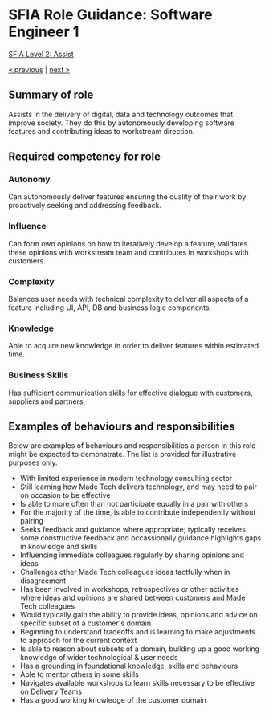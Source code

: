 # SFIA Role Guidance: Software Engineer 1

[SFIA Level 2: Assist](https://sfia-online.org/en/sfia-7/responsibilities/level-2)

[&laquo; previous](academy_software_engineer.md) | [next &raquo;](software_engineer_2.md)

## Summary of role

Assists in the delivery of digital, data and technology outcomes that improve society. They do this by autonomously developing software features and contributing ideas to workstream direction.

## Required competency for role

### Autonomy

Can autonomously deliver features ensuring the quality of their work by proactively seeking and addressing feedback.

### Influence

Can form own opinions on how to iteratively develop a feature, validates these opinions with workstream team and contributes in workshops with customers.

### Complexity

Balances user needs with technical complexity to deliver all aspects of a feature including UI, API, DB and business logic components.

### Knowledge

Able to acquire new knowledge in order to deliver features within estimated time.

### Business Skills

Has sufficient communication skills for effective dialogue with customers, suppliers and partners.

## Examples of behaviours and responsibilities

Below are examples of behaviours and responsibilities a person in this role might be expected to demonstrate. The list is provided for illustrative purposes only.

- With limited experience in modern technology consulting sector
- Still learning how Made Tech delivers technology, and may need to pair on occasion to be effective
- Is able to more often than not participate equally in a pair with others
- For the majority of the time, is able to contribute independently without pairing
- Seeks feedback and guidance where appropriate; typically receives some constructive feedback and occassionally guidance highlights gaps in knowledge and skills
- Influencing immediate colleagues regularly by sharing opinions and ideas
- Challenges other Made Tech colleagues ideas tactfully when in disagreement
- Has been involved in workshops, retrospectives or other activities where ideas and opinions are shared between customers and Made Tech colleagues
- Would typically gain the ability to provide ideas, opinions and advice on specific subset of a customer's domain
- Beginning to understand tradeoffs and is learning to make adjustments to approach for the current context
- Is able to reason about subsets of a domain, building up a good working knowledge of wider technological & user needs
- Has a grounding in foundational knowledge, skills and behaviours
- Able to mentor others in some skills
- Navigates available workshops to learn skills necessary to be effective on Delivery Teams
- Has a good working knowledge of the customer domain
